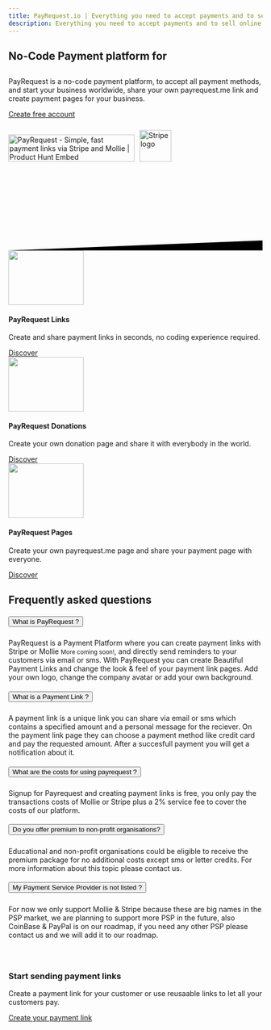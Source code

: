 ```yaml
---
title: PayRequest.io | Everything you need to accept payments and to sell online.
description: Everything you need to accept payments and to sell online.
---
```


<style>
.section-content .image-container {
    height: 400px;
}
.section-content .image-container .img-comments {
    z-index: 3;
    left: -100px;
    top: -40px;
}
.section-content .image-container img {
    position: absolute;
    width: 100%;
    max-width: 380px;
}
[class*=shadow] {
    transition: all .15s ease;
}
.section-content .image-container .img-blog {
    z-index: 4;
    left: 100px;
    top: 20px;
}
.profile-page .card-profile .card-profile-image img, .shadow {
    box-shadow: 0 15px 35px rgba(50,50,93,.1),0 5px 15px rgba(0,0,0,.07)!important;
}
rounded {
    border-radius: .25rem!important;
}
</style>



<div class="position-relative">
    <!-- Hero for FREE version -->
    <section class="section section-lg section-hero section-shaped">
        <!-- Background circles -->
        <div class="shape shape-style-self shape-primary">
            <span class="span-150"></span>
            <span class="span-50"></span>
            <span class="span-50"></span>
            <span class="span-75"></span>
            <span class="span-100"></span>
            <span class="span-75"></span>
            <span class="span-50"></span>
            <span class="span-100"></span>
            <span class="span-50"></span>
            <span class="span-100"></span>
        </div>
        <div class="container shape-container d-flex align-items-center py-lg">
            <div class="col px-0">
                <div class="row align-items-center justify-content-center">
                    <div class="col-lg-9 text-center">
<h1 class="text-white">No-Code Payment platform for </h1>
<h1 class="typing nerdy-pen__text"> <span style="color: white;" class="txt-rotate" data-period="200"
data-rotate='[ "Developers", "Donations", "Webshops", "Startups", "SaaS" ]'></span>
</h1>

 <p class="lead text-white">
PayRequest is a no-code payment platform, to accept all payment methods, and start your business worldwide, share your own payrequest.me link and create payment pages for your business.
                        </p>

  <div class="btn-wrapper mt-3">
                            <a href="https://dashboard.payrequest.io" class="btn btn-lg btn-white btn-icon mb-3 mb-sm-0">
                                <span class="btn-inner--icon"><i class="fal fa-envelope"></i></span>
                                <span class="btn-inner--text">Create free account</span>
                            </a>
                          
</div>
<div class="mt-3" style="margin-bottom: 150px;">
<br> 
<a href="https://www.producthunt.com/posts/payrequest?utm_source=badge-top-post-badge&amp;utm_medium=badge&amp;utm_souce=badge-payrequest" target="_blank"><img src="https://api.producthunt.com/widgets/embed-image/v1/top-post-badge.svg?post_id=176421&amp;theme=dark&amp;period=daily" alt="PayRequest - Simple, fast payment links via Stripe and Mollie | Product Hunt Embed" style="width: 250px; height: 54px;" width="250px" height="54px"></a>

<img alt="Stripe logo" src="https://payrequest.io/assets/img/stripe-partner-badges/L_Color_Solid.svg" style="height: 63px;padding: 6px;">
                        </div>


  </div>
                </div>
            </div>
        </div>
        <!-- SVG separator -->
        <div class="separator separator-bottom separator-skew zindex-100">
            <svg x="0" y="0" viewBox="0 0 2560 100" preserveAspectRatio="none" version="1.1" xmlns="http://www.w3.org/2000/svg">
                <polygon class="fill-white" points="2560 0 2560 100 0 100"></polygon>
            </svg>
        </div>
    </section>
</div>

<section class="section section-lg pt-lg-0 mt--200">
    <div class="container">
        <div class="row justify-content-center">
            <div class="col-lg-12">
             <div class="row">
        <div class="col-lg-4 col-md-6">
          <div class="card card-project">
            <a href="javascript:;">
              <div class="icon icon-lg icon-shape icon-shape-primary shadow rounded-circle mx-auto">
                <i class="fa fa-link" aria-hidden="true"></i>
              </div>
            </a>
            <div class="card-body">
              
<img src="https://payrequest.io/assets/img/illustrations/payment-links-illustration.png" style="width: 149px;height: 108px;">


<h4 class="card-title mt-3">PayRequest Links</h4>
              <p class="card-description">Create and share payment links in seconds, no coding experience required.</p>
              <div class="card-footer">
<a href="/payment-links" class="btn btn-link text-success"><i class="fa fa-info" aria-hidden="true"></i> Discover</a>
              </div>
            </div>
          </div>
        </div>
        <div class="col-lg-4 col-md-6">
          <div class="card card-project">
            <a href="javascript:;">
              <div class="icon icon-lg icon-shape icon-shape-success shadow rounded-circle mx-auto">
                <i class="fa fa-hand-holding-heart" aria-hidden="true"></i>
              </div>
            </a>
            <div class="card-body">
<img src="https://payrequest.io/assets/img/illustrations/donation-page-illustration.png" style="
    width: 149px;
    height: 108px;
">


<h4 class="card-title mt-3">PayRequest Donations</h4>
              <p class="card-description">Create your own donation page and share it with everybody in the world.</p>
              <div class="card-footer">
<a href="/donation-pages" class="btn btn-link text-success"><i class="fa fa-info" aria-hidden="true"></i> Discover</a>
              </div>
            </div>
          </div>
        </div>
        <div class="col-lg-4 col-md-6">
          <div class="card card-project">
            <a href="javascript:;">
              <div class="icon icon-lg icon-shape icon-shape-warning shadow rounded-circle mx-auto">
                <i class="fa fa-browser" aria-hidden="true"></i>
              </div>
            </a>
            <div class="card-body">
<img src="https://payrequest.io/assets/img/illustrations/payment-page-illustration.png" style="
    width: 149px;
    height: 108px;
">


<h4 class="card-title mt-3">PayRequest Pages</h4>
              <p class="card-description">Create your own payrequest.me page and share your payment page with everyone.</p>
              <div class="card-footer">

  <a href="/payment-pages" class="btn btn-link text-success"><i class="fa fa-info" aria-hidden="true"></i> Discover</a>
</div>
            </div>
    </div>
        </div>
  </div>
   </div>
        </div>
    </div>
</section>




<div class="accordion-1">
      <div class="container">
        <div class="row">
          <div class="col-md-6 mx-auto text-center">
            <h2 class="title mb-3 mt-5">Frequently asked questions</h2>
          </div>
        </div>
        <div class="row">
          <div class="col-md-12 ml-auto">
            <div class="accordion" id="accordionExample">
              <div class="card">
                <div class="card-header" id="headingOne">
                  <h5 class="mb-0">
                    <button class="btn btn-link w-100 text-primary text-left" type="button" data-toggle="collapse" data-target="#collapseOne" aria-expanded="true" aria-controls="collapseOne">
                      What is PayRequest ?
                      <i class="ni ni-bold-down float-right pt-1"></i>
                    </button>
                  </h5>
                </div>
                <div id="collapseOne" class="collapse show" aria-labelledby="headingOne" data-parent="#accordionExample" style="">
                  <div class="card-body opacity-8">

  PayRequest is a Payment Platform where you can create payment links with Stripe or Mollie <small>More coming soon!</small>, and directly send reminders to your customers via email or sms.
 With PayRequest you can create Beautiful Payment Links and change the look & feel of your payment link pages. Add your own logo, change the company avatar or add your own background.

 </div>
                </div>
              </div>
              <div class="card">
                <div class="card-header" id="headingTwo">
                  <h5 class="mb-0">
                    <button class="btn btn-link w-100 text-primary text-left collapsed" type="button" data-toggle="collapse" data-target="#collapseTwo" aria-expanded="false" aria-controls="collapseTwo">
                      What is a Payment Link ?
                      <i class="ni ni-bold-down float-right pt-1"></i>
                    </button>
                  </h5>
                </div>
                <div id="collapseTwo" class="collapse" aria-labelledby="headingTwo" data-parent="#accordionExample">
                  <div class="card-body opacity-8">
                        A payment link is a unique link you can share via email or sms which contains a specified amount and a personal message for the reciever. On the payment link page they can choose a payment method like credit card and pay the requested amount. After a succesfull payment you will get a notification about it.
                  </div>
                </div>
              </div>
              <div class="card">
                <div class="card-header" id="headingThree">
                  <h5 class="mb-0">
                    <button class="btn btn-link w-100 text-primary text-left collapsed" type="button" data-toggle="collapse" data-target="#collapseThree" aria-expanded="false" aria-controls="collapseThree">
                      What are the costs for using payrequest ?
                      <i class="ni ni-bold-down float-right pt-1"></i>
                    </button>
                  </h5>
                </div>
                <div id="collapseThree" class="collapse" aria-labelledby="headingThree" data-parent="#accordionExample">
                  <div class="card-body opacity-8">
                   Signup for Payrequest and creating payment links is free, you only pay the transactions costs of Mollie or Stripe plus a 2% service fee to cover the costs of our platform.
                  </div>
                </div>
              </div>
                <div class="card">
                    <div class="card-header" id="headingFive">
                        <h5 class="mb-0">
                            <button class="btn btn-link w-100 text-primary text-left collapsed" type="button"
                                    data-toggle="collapse" data-target="#collapseFive" aria-expanded="false"
                                    aria-controls="collapseFive">
                                Do you offer premium to non-profit organisations?
                                <i class="ni ni-bold-down float-right pt-1"></i>
                            </button>
                        </h5>
                    </div>
                    <div id="collapseFive" class="collapse" aria-labelledby="headingFive" data-parent="#accordionExample">
                        <div class="card-body opacity-8">
                            Educational and non-profit organisations could be eligible to receive the premium package for no additional costs except sms or letter credits.
                            For more information about this topic please contact us.
                        </div>
                    </div>
                </div>
              <div class="card">
                <div class="card-header" id="headingFour">
                  <h5 class="mb-0">
                    <button class="btn btn-link w-100 text-primary text-left" type="button" data-toggle="collapse" data-target="#collapseFour" aria-controls="collapseFour">
                       My Payment Service Provider is not listed ?
                      <i class="ni ni-bold-down float-right pt-1"></i>
                    </button>
                  </h5>
                </div>
                <div id="collapseFour" class="collapse" aria-labelledby="headingFour" data-parent="#accordionExample">
                  <div class="card-body opacity-8">
                    For now we only support Mollie &amp; Stripe because these are big names in the PSP market, we are planning to support more PSP in the future, also CoinBase & PayPal is on our roadmap, if you need any other PSP please contact us and we will add it to our roadmap.
                  </div>
                </div>
              </div>
            
 </div>
          </div>
        </div>
      </div>
    </div>



<section class="section-free-demo bg-secondary" style="
    padding: 40px 0;
">
      <div class="container">
        <div class="row">
          <div class="col-lg-7 col-md-12">
            <div class="section-description">
              <h3 class="display-3"> Start sending payment links</h3>
              <p class="lead mb-4">Create a payment link for your customer or use reusaable links to let all your customers pay.</p>
              <a href="http://dashboard.payrequest.io/dashboard" target="_blank" class="btn btn-neutral btn-icon">
                <span class="btn-inner--icon">
                  <i class="fa fa-sign-in mr-2" aria-hidden="true"></i>
                </span>
              <span class="nav-link-inner--text"> Create your payment link </span>
            </a>
            </div>
          </div>
          <div class="col-lg-4 col-md-12">
            <div class="github-background-container" style="
    position: absolute;
    right: -120px;
    top: 15px;
">
              <i class="fal fa-link" aria-hidden="true" style="
    font-size: 200px;
    opacity: .1;
"></i>
            </div>
          </div>
        </div>
        
</div>
</section>



<script>
  var TxtRotate = function(el, toRotate, period) {
  this.toRotate = toRotate;
  this.el = el;
  this.loopNum = 0;
  this.period = parseInt(period, 10) || 2000;
  this.txt = '';
  this.tick();
  this.isDeleting = false;
};

TxtRotate.prototype.tick = function() {
  var i = this.loopNum % this.toRotate.length;
  var fullTxt = this.toRotate[i];

  if (this.isDeleting) {
    this.txt = fullTxt.substring(0, this.txt.length - 1);
  } else {
    this.txt = fullTxt.substring(0, this.txt.length + 1);
  }

  this.el.innerHTML = '<span class="wrap">'+this.txt+'</span>';

  var that = this;
  var delta = 300 - Math.random() * 100;

  if (this.isDeleting) { delta /= 2; }

  if (!this.isDeleting && this.txt === fullTxt) {
    delta = this.period;
    this.isDeleting = true;
  } else if (this.isDeleting && this.txt === '') {
    this.isDeleting = false;
    this.loopNum++;
    delta = 500;
  }

  setTimeout(function() {
    that.tick();
  }, delta);
};

window.onload = function() {
  var elements = document.getElementsByClassName('txt-rotate');
  for (var i=0; i<elements.length; i++) {
    var toRotate = elements[i].getAttribute('data-rotate');
    var period = elements[i].getAttribute('data-period');
    if (toRotate) {
      new TxtRotate(elements[i], JSON.parse(toRotate), period);
    }
  }
  // INJECT CSS
  var css = document.createElement("style");
  css.type = "text/css";
  css.innerHTML = ".txt-rotate > .wrap { border-right: 0.08em solid white }";
  document.body.appendChild(css);
};
</script>